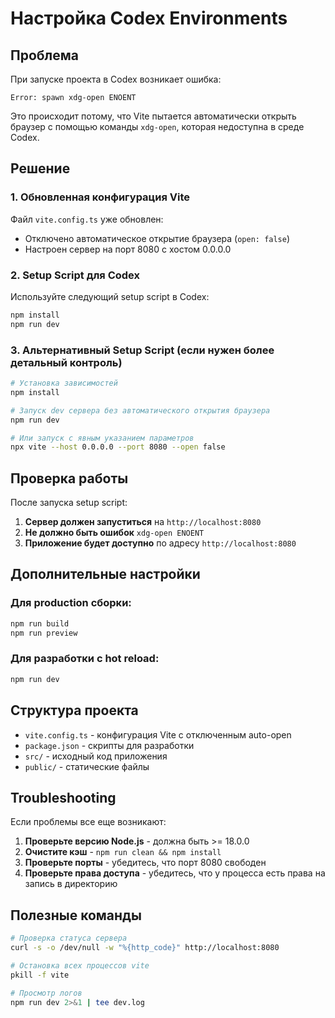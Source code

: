 # Настройка Codex Environments

## Проблема

При запуске проекта в Codex возникает ошибка:

```
Error: spawn xdg-open ENOENT
```

Это происходит потому, что Vite пытается автоматически открыть браузер с помощью
команды `xdg-open`, которая недоступна в среде Codex.

## Решение

### 1. Обновленная конфигурация Vite

Файл `vite.config.ts` уже обновлен:

- Отключено автоматическое открытие браузера (`open: false`)
- Настроен сервер на порт 8080 с хостом 0.0.0.0

### 2. Setup Script для Codex

Используйте следующий setup script в Codex:

```bash
npm install
npm run dev
```

### 3. Альтернативный Setup Script (если нужен более детальный контроль)

```bash
# Установка зависимостей
npm install

# Запуск dev сервера без автоматического открытия браузера
npm run dev

# Или запуск с явным указанием параметров
npx vite --host 0.0.0.0 --port 8080 --open false
```

## Проверка работы

После запуска setup script:

1. **Сервер должен запуститься** на `http://localhost:8080`
2. **Не должно быть ошибок** `xdg-open ENOENT`
3. **Приложение будет доступно** по адресу `http://localhost:8080`

## Дополнительные настройки

### Для production сборки:

```bash
npm run build
npm run preview
```

### Для разработки с hot reload:

```bash
npm run dev
```

## Структура проекта

- `vite.config.ts` - конфигурация Vite с отключенным auto-open
- `package.json` - скрипты для разработки
- `src/` - исходный код приложения
- `public/` - статические файлы

## Troubleshooting

Если проблемы все еще возникают:

1. **Проверьте версию Node.js** - должна быть >= 18.0.0
2. **Очистите кэш** - `npm run clean && npm install`
3. **Проверьте порты** - убедитесь, что порт 8080 свободен
4. **Проверьте права доступа** - убедитесь, что у процесса есть права на запись
   в директорию

## Полезные команды

```bash
# Проверка статуса сервера
curl -s -o /dev/null -w "%{http_code}" http://localhost:8080

# Остановка всех процессов vite
pkill -f vite

# Просмотр логов
npm run dev 2>&1 | tee dev.log
```
